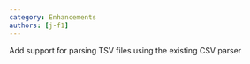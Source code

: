 ```yaml
---
category: Enhancements
authors: [j-f1]
---
```


Add support for parsing TSV files using the existing CSV parser
